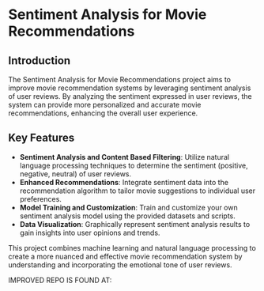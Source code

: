 # Sentiment Analysis for Movie Recommendations

## Introduction

The Sentiment Analysis for Movie Recommendations project aims to improve movie recommendation systems by leveraging sentiment analysis of user reviews. By analyzing the sentiment expressed in user reviews, the system can provide more personalized and accurate movie recommendations, enhancing the overall user experience.

## Key Features

- **Sentiment Analysis and Content Based Filtering**: Utilize natural language processing techniques to determine the sentiment (positive, negative, neutral) of user reviews.
- **Enhanced Recommendations**: Integrate sentiment data into the recommendation algorithm to tailor movie suggestions to individual user preferences.
- **Model Training and Customization**: Train and customize your own sentiment analysis model using the provided datasets and scripts.
- **Data Visualization**: Graphically represent sentiment analysis results to gain insights into user opinions and trends.

This project combines machine learning and natural language processing to create a more nuanced and effective movie recommendation system by understanding and incorporating the emotional tone of user reviews.

IMPROVED REPO IS FOUND AT:
